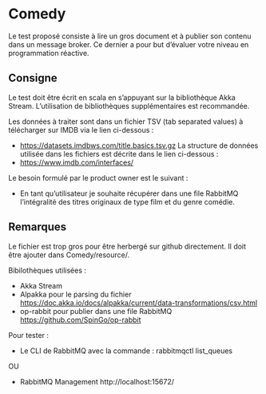 # Comedy

Le test proposé consiste à lire un gros document et à publier son contenu dans un message
broker. Ce dernier a pour but d’évaluer votre niveau en programmation réactive.

## Consigne

Le test doit être écrit en scala en s’appuyant sur la bibliothèque Akka Stream. L’utilisation de
bibliothèques supplémentaires est recommandée.

Les données à traiter sont dans un fichier TSV (tab separated values) à télécharger sur IMDB
via le lien ci-dessous :
- https://datasets.imdbws.com/title.basics.tsv.gz
La structure de données utilisée dans les fichiers est décrite dans le lien ci-dessous :
- https://www.imdb.com/interfaces/

Le besoin formulé par le product owner est le suivant :
- En tant qu’utilisateur je souhaite récupérer dans une file RabbitMQ l’intégralité des
titres originaux de type film et du genre comédie.

## Remarques

Le fichier est trop gros pour être herbergé sur github directement. Il doit être ajouter dans Comedy/resource/.

Bibilothèques utilisées :

- Akka Stream 
- Alpakka pour le parsing du fichier https://doc.akka.io/docs/alpakka/current/data-transformations/csv.html
- op-rabbit pour publier dans une file RabbitMQ https://github.com/SpinGo/op-rabbit

Pour tester : 

- Le CLI de RabbitMQ avec la commande : rabbitmqctl list_queues

OU

- RabbitMQ Management http://localhost:15672/


